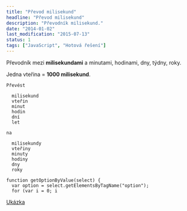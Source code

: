 ```yaml
---
title: "Převod milisekund"
headline: "Převod milisekund"
description: "Převodník milisekund."
date: "2014-01-02"
last_modification: "2015-07-13"
status: 1
tags: ["JavaScript", "Hotová řešení"]
---
```


Převodník mezi **milisekundami** a minutami, hodinami, dny, týdny, roky.

Jedna vteřina = **1000 milisekund**.

    Převést 
    
      milisekund
      vteřin
      minut
      hodin
      dní
      let
    
    na
    
      milisekundy
      vteřiny
      minuty
      hodiny
      dny
      roky

    function getOptionByValue(select) {
      var option = select.getElementsByTagName("option");
      for (var i = 0; i 

[Ukázka](http://kod.djpw.cz/yvab)